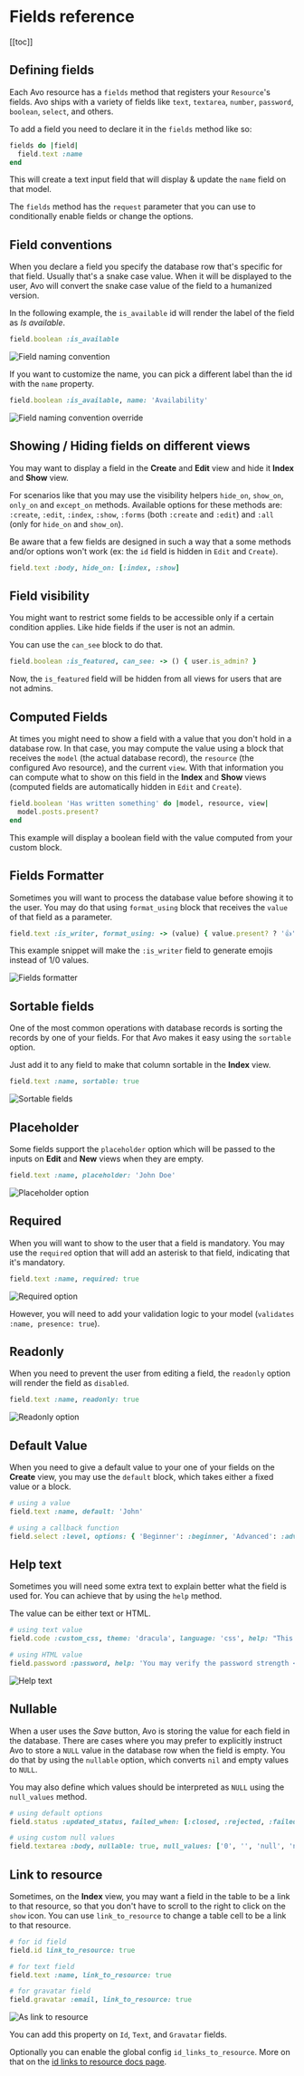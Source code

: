 # Fields reference

[[toc]]

## Defining fields

Each Avo resource has a `fields` method that registers your `Resource`'s fields. Avo ships with a variety of fields like `text`, `textarea`, `number`, `password`, `boolean`, `select`, and others.

To add a field you need to declare it in the `fields` method like so:

```ruby
fields do |field|
  field.text :name
end
```

This will create a text input field that will display & update the `name` field on that model.

The `fields` method has the `request` parameter that you can use to conditionally enable fields or change the options.

## Field conventions

When you declare a field you specify the database row that's specific for that field. Usually that's a snake case value. When it will be displayed to the user, Avo will convert the snake case value of the field to a humanized version.

In the following example, the `is_available` id will render the label of the field as *Is available*.

```ruby
field.boolean :is_available
```

<img :src="$withBase('/assets/img/fields-reference/naming-convention.jpg')" alt="Field naming convention" class="border mb-4" />

If you want to customize the name, you can pick a different label than the id with the `name` property.

```ruby
field.boolean :is_available, name: 'Availability'
```

<img :src="$withBase('/assets/img/fields-reference/naming-convention-override.jpg')" alt="Field naming convention override" class="border mb-4" />

## Showing / Hiding fields on different views

You may want to display a field in the **Create** and **Edit** view and hide it **Index** and **Show** view.

For scenarios like that you may use the visibility helpers `hide_on`, `show_on`, `only_on` and `except_on` methods. Available options for these methods are: `:create`, `:edit`, `:index`, `:show`, `:forms` (both `:create` and `:edit`) and `:all` (only for `hide_on` and `show_on`).

Be aware that a few fields are designed in such a way that a some methods and/or options won't work (ex: the `id` field is hidden in `Edit` and `Create`).

```ruby
field.text :body, hide_on: [:index, :show]
```

## Field visibility

You might want to restrict some fields to be accessible only if a certain condition applies. Like hide fields if the user is not an admin.

You can use the `can_see` block to do that.

```ruby
field.boolean :is_featured, can_see: -> () { user.is_admin? }
```

Now, the `is_featured` field will be hidden from all views for users that are not admins.

## Computed Fields

At times you might need to show a field with a value that you don't hold in a database row. In that case, you may compute the value using a block that receives the `model` (the actual database record), the `resource` (the configured Avo resource), and the current `view`. With that information you can compute what to show on this field in the **Index** and **Show** views (computed fields are automatically hidden in `Edit` and `Create`).

```ruby
field.boolean 'Has written something' do |model, resource, view|
  model.posts.present?
end
```

This example will display a boolean field with the value computed from your custom block.

## Fields Formatter

Sometimes you will want to process the database value before showing it to the user. You may do that using `format_using` block that receives the `value` of that field as a parameter.

```ruby
field.text :is_writer, format_using: -> (value) { value.present? ? '👍' : '👎' }
```

This example snippet will make the `:is_writer` field to generate emojis instead of 1/0 values.

<img :src="$withBase('/assets/img/fields-reference/fields-formatter.jpg')" alt="Fields formatter" class="border mb-4" />

## Sortable fields

One of the most common operations with database records is sorting the records by one of your fields. For that Avo makes it easy using the `sortable` option.

Just add it to any field to make that column sortable in the **Index** view.

```ruby
field.text :name, sortable: true
```

<img :src="$withBase('/assets/img/fields-reference/sortable-fields.jpg')" alt="Sortable fields" class="border mb-4" />

## Placeholder

Some fields support the `placeholder` option which will be passed to the inputs on **Edit** and **New** views when they are empty.

```ruby
field.text :name, placeholder: 'John Doe'
```

<img :src="$withBase('/assets/img/fields-reference/placeholder.jpg')" alt="Placeholder option" class="border mb-4" />

## Required

When you will want to show to the user that a field is mandatory. You may use the `required` option that will add an asterisk to that field, indicating that it's mandatory.

```ruby
field.text :name, required: true
```

<img :src="$withBase('/assets/img/fields-reference/required.jpg')" alt="Required option" class="border mb-4" />

However, you will need to add your validation logic to your model (`validates :name, presence: true`).

## Readonly

When you need to prevent the user from editing a field, the `readonly` option will render the field as `disabled`.

```ruby
field.text :name, readonly: true
```

<img :src="$withBase('/assets/img/fields-reference/readonly.jpg')" alt="Readonly option" class="border mb-4" />

## Default Value

When you need to give a default value to your one of your fields on the **Create** view, you may use the `default` block, which takes either a fixed value or a block.

```ruby
# using a value
field.text :name, default: 'John'

# using a callback function
field.select :level, options: { 'Beginner': :beginner, 'Advanced': :advanced }, default: -> (model, resource, view, field) { Time.now.hour < 12 ? 'advanced' : 'beginner' }
```

## Help text

Sometimes you will need some extra text to explain better what the field is used for. You can achieve that by using the `help` method.

The value can be either text or HTML.

```ruby
# using text value
field.code :custom_css, theme: 'dracula', language: 'css', help: "This enables you to edit the user's custom styles."

# using HTML value
field.password :password, help: 'You may verify the password strength <a href="http://www.passwordmeter.com/">here</a>.'
```

<img :src="$withBase('/assets/img/fields-reference/help-text.jpg')" alt="Help text" class="border mb-4" />

## Nullable

When a user uses the _Save_ button, Avo is storing the value for each field in the database. There are cases where you may prefer to explicitly instruct Avo to store a `NULL` value in the database row when the field is empty. You do that by using the `nullable` option, which converts `nil` and empty values to `NULL`.

You may also define which values should be interpreted as `NULL` using the `null_values` method.

```ruby
# using default options
field.status :updated_status, failed_when: [:closed, :rejected, :failed], loading_when: [:loading, :running, :waiting], nullable: true

# using custom null values
field.textarea :body, nullable: true, null_values: ['0', '', 'null', 'nil', nil]
```

## Link to resource

Sometimes, on the **Index** view, you may want a field in the table to be a link to that resource, so that you don't have to scroll to the right to click on the `show` icon. You can use `link_to_resource` to change a table cell to be a link to that resource.

```ruby
# for id field
field.id link_to_resource: true

# for text field
field.text :name, link_to_resource: true

# for gravatar field
field.gravatar :email, link_to_resource: true
```

<img :src="$withBase('/assets/img/fields-reference/as-link-to-resource.jpg')" alt="As link to resource" class="border mb-4" />

You can add this property on `Id`, `Text`, and `Gravatar` fields.

Optionally you can enable the global config `id_links_to_resource`. More on that on the [id links to resource docs page](./customization.html#id-links-to-resource).
